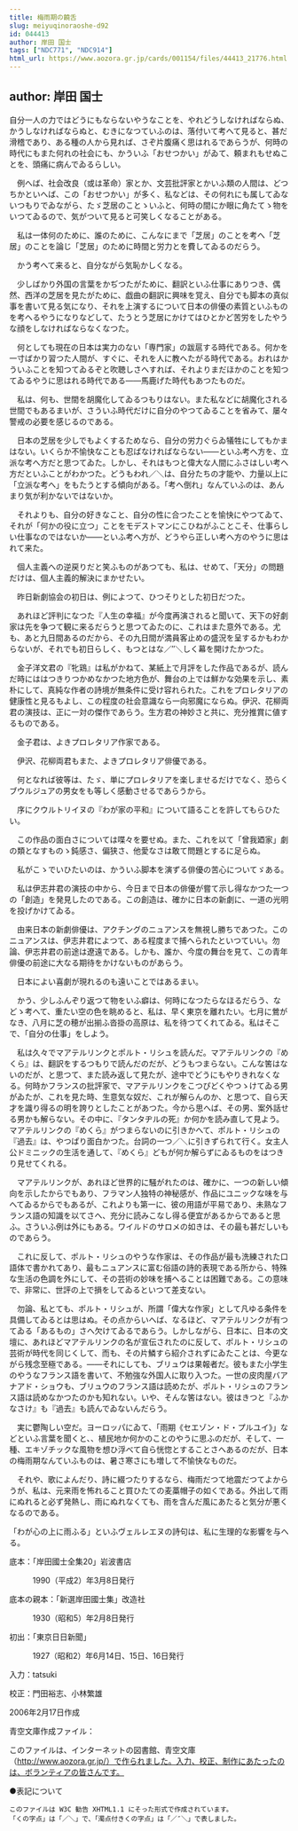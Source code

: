 ```yaml
---
title: 梅雨期の饒舌
slug: meiyuqinoraoshe-d92
id: 044413
author: 岸田 国士
tags: ["NDC771", "NDC914"]
html_url: https://www.aozora.gr.jp/cards/001154/files/44413_21776.html
---
```


## author: 岸田 国士

自分一人の力ではどうにもならないやうなことを、やれどうしなければならぬ、かうしなければならぬと、むきになつていふのは、落付いて考へて見ると、甚だ滑稽であり、ある種の人から見れば、さぞ片腹痛く思はれるであらうが、何時の時代にもまた何れの社会にも、かういふ「おせつかい」がゐて、頼まれもせぬことを、頭痛に病んでゐるらしい。

　例へば、社会改良（或は革命）家とか、文芸批評家とかいふ類の人間は、どつちかといへば、この「おせつかい」が多く、私などは、その何れにも属してゐないつもりでゐながら、たゞ芝居のことゝいふと、何時の間にか眼に角たてゝ物をいつてゐるので、気がついて見ると可笑しくなることがある。



　私は一体何のために、誰のために、こんなにまで「芝居」のことを考へ「芝居」のことを論じ「芝居」のために時間と労力とを費してゐるのだらう。

　かう考へて来ると、自分ながら気恥かしくなる。

　少しばかり外国の言葉をかぢつたがために、翻訳といふ仕事にありつき、偶然、西洋の芝居を見たがために、戯曲の翻訳に興味を覚え、自分でも脚本の真似事を書いて見る気になり、それを上演するについて日本の俳優の素質といふものを考へるやうになりなどして、たうとう芝居にかけてはひとかど苦労をしたやうな顔をしなければならなくなつた。

　何としても現在の日本は実力のない「専門家」の跋扈する時代である。何かを一寸ばかり習つた人間が、すぐに、それを人に教へたがる時代である。おれはかういふことを知つてゐるぞと吹聴しさへすれば、それよりまだほかのことを知つてゐるやうに思はれる時代である――馬鹿げた時代もあつたものだ。

　私は、何も、世間を胡魔化してゐるつもりはない。また私などに胡魔化される世間でもあるまいが、さういふ時代だけに自分のやつてゐることを省みて、屡々警戒の必要を感じるのである。



　日本の芝居を少しでもよくするためなら、自分の労力ぐらゐ犠牲にしてもかまはない。いくらか不愉快なことも忍ばなければならない――といふ考へ方を、立派な考へ方だと思つてゐた。しかし、それはもつと偉大な人間にふさはしい考へ方だといふことがわかつた。どうもわれ／＼は、自分たちの才能や、力量以上に「立派な考へ」をもたうとする傾向がある。「考へ倒れ」なんていふのは、あんまり気が利かないではないか。

　それよりも、自分の好きなこと、自分の性に合つたことを愉快にやつてゐて、それが「何かの役に立つ」ことをモデストマンにこひねがふことこそ、仕事らしい仕事なのではないか――といふ考へ方が、どうやら正しい考へ方のやうに思はれて来た。

　個人主義への逆戻りだと笑ふものがあつても、私は、せめて、「天分」の問題だけは、個人主義的解決にまかせたい。



　昨日新劇協会の初日は、例によつて、ひつそりとした初日だつた。

　あれほど評判になつた『人生の幸福』が今度再演されると聞いて、天下の好劇家は先を争つて観に来るだらうと思つてゐたのに、これはまた意外である。尤も、あと九日間あるのだから、その九日間が満員客止めの盛況を呈するかもわからないが、それでも初日らしく、もつとはな／″＼しく幕を開けたかつた。



　金子洋文君の『牝鶏』は私がかねて、某紙上で月評をした作品であるが、読んだ時にははつきりつかめなかつた地方色が、舞台の上では鮮かな効果を示し、素朴にして、真純な作者の詩境が無条件に受け容れられた。これをプロレタリアの健康性と見るもよし、この程度の社会意識なら一向邪魔にならぬ。伊沢、花柳両君の演技は、正に一対の傑作であらう。生方君の神妙さと共に、充分推賞に値するものである。

　金子君は、よきプロレタリア作家である。

　伊沢、花柳両君もまた、よきプロレタリア俳優である。

　何となれば彼等は、たゞ、単にプロレタリアを楽しませるだけでなく、恐らくブウルジュアの男女をも等しく感動させるであらうから。



　序にクウルトリイヌの『わが家の平和』について語ることを許してもらひたい。

　この作品の面白さについては喋々を要せぬ。また、これを以て「曾我廼家」劇の類となすものゝ鈍感さ、偏狭さ、他愛なさは敢て問題とするに足らぬ。

　私がこゝでいひたいのは、かういふ脚本を演ずる俳優の苦心についてゞある。

　私は伊志井君の演技の中から、今日まで日本の俳優が嘗て示し得なかつた一つの「創造」を発見したのである。この創造は、確かに日本の新劇に、一道の光明を投げかけてゐる。

　由来日本の新劇俳優は、アクチングのニュアンスを無視し勝ちであつた。このニュアンスは、伊志井君によつて、ある程度まで捕へられたといつていい。勿論、伊志井君の前途は遼遠である。しかも、誰か、今度の舞台を見て、この青年俳優の前途に大なる期待をかけないものがあらう。

　日本によい喜劇が現れるのも遠いことではあるまい。



　かう、少しふんぞり返つて物をいふ癖は、何時になつたらなほるだらう、などゝ考へて、重たい空の色を眺めると、私は、早く東京を離れたい。七月に鶯がなき、八月に芝の穂が出揃ふ沓掛の高原は、私を待つてくれてゐる。私はそこで、「自分の仕事」をしよう。



　私は久々でマアテルリンクとポルト・リシュを読んだ。マアテルリンクの『めくら』は、翻訳をするつもりで読んだのだが、どうもつまらない。こんな筈はないのだが、と思つて、また読み返して見たが、途中でどうにもやりきれなくなる。何時かフランスの批評家で、マアテルリンクをこつぴどくやつゝけてゐる男がゐたが、これを見た時、生意気な奴だ、これが解らんのか、と思つて、自ら天才を識り得るの明を誇りとしたことがあつた。今から思へば、その男、案外話せる男かも解らない。その中に、『タンタヂルの死』か何かを読み直して見よう。マアテルリンクの『めくら』がつまらないのに引きかへて、ポルト・リシュの『過去』は、やつぱり面白かつた。台詞の一つ／＼に引きずられて行く。女主人公ドミニックの生活を通して、『めくら』どもが何か解らずにゐるものをはつきり見せてくれる。

　マアテルリンクが、あれほど世界的に騒がれたのは、確かに、一つの新しい傾向を示したからでもあり、フラマン人独特の神秘感が、作品にユニックな味を与へてゐるからでもあるが、これよりも第一に、彼の用語が平易であり、未熟なフランス語の知識を以てさへ、充分に読みこなし得る便宜があるからであると思ふ。さういふ例は外にもある。ワイルドのサロメの如きは、その最も甚だしいものであらう。

　これに反して、ポルト・リシュのやうな作家は、その作品が最も洗練された口語体で書かれてあり、最もニュアンスに富む俗語の詩的表現である所から、特殊な生活の色調を外にして、その芸術の妙味を捕へることは困難である。この意味で、非常に、世評の上で損をしてゐるといつて差支ない。

　勿論、私とても、ポルト・リシュが、所謂「偉大な作家」として凡ゆる条件を具備してゐるとは思はぬ。その点からいへば、なるほど、マアテルリンクが有つてゐる「あるもの」さへ欠けてゐるであらう。しかしながら、日本に、日本の文壇に、あれほどマアテルリンクの名が宣伝されたのに反して、ポルト・リシュの芸術が時代を同じくして、而も、その片鱗すら紹介されずにゐたことは、今更ながら残念至極である。――それにしても、ブリュウは果報者だ。彼もまた小学生のやうなフランス語を書いて、不勉強な外国人に取り入つた。一世の皮肉屋バアナアド・ショウも、ブリュウのフランス語は読めたが、ポルト・リシュのフランス語は読めなかつたのかも知れない。いや、そんな筈はない。彼はきつと『ふかなさけ』も『過去』も読んでゐないんだらう。



　実に鬱陶しい空だ。ヨーロッパにゐて、「雨期《セエゾン・ド・プルユイ》」などといふ言葉を聞くと、、植民地か何かのことのやうに思ふのだが、そして、一種、エキゾチックな風物を想ひ浮べて自ら恍惚とすることさへあるのだが、日本の梅雨期なんていふものは、暑さ寒さにも増して不愉快なものだ。

　それや、歌によんだり、詩に綴つたりするなら、梅雨だつて地震だつてよからうが、私は、元来雨を怖れること買ひたての麦藁帽子の如くである。外出して雨にぬれると必ず発熱し、雨にぬれなくても、雨を含んだ風にあたると気分が悪くなるのである。

「わが心の上に雨ふる」といふヴェルレエヌの詩句は、私に生理的な影響を与へる。













底本：「岸田國士全集20」岩波書店


　　　1990（平成2）年3月8日発行

底本の親本：「新選岸田國士集」改造社

　　　1930（昭和5）年2月8日発行

初出：「東京日日新聞」

　　　1927（昭和2）年6月14日、15日、16日発行

入力：tatsuki

校正：門田裕志、小林繁雄

2006年2月17日作成

青空文庫作成ファイル：

このファイルは、インターネットの図書館、青空文庫（http://www.aozora.gr.jp/）で作られました。入力、校正、制作にあたったのは、ボランティアの皆さんです。











●表記について


	このファイルは W3C 勧告 XHTML1.1 にそった形式で作成されています。
	「くの字点」は「／＼」で、「濁点付きくの字点」は「／″＼」で表しました。